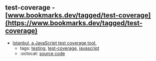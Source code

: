 test-coverage - [www.bookmarks.dev/tagged/test-coverage](https://www.bookmarks.dev/tagged/test-coverage)
---
* [Istanbul, a JavaScript test coverage tool.](https://istanbul.js.org/)
    * tags: [testing](../tagged/testing.md), [test-coverage](../tagged/test-coverage.md), [javascript](../tagged/javascript.md)
    * :octocat: [source code](https://github.com/istanbuljs)
